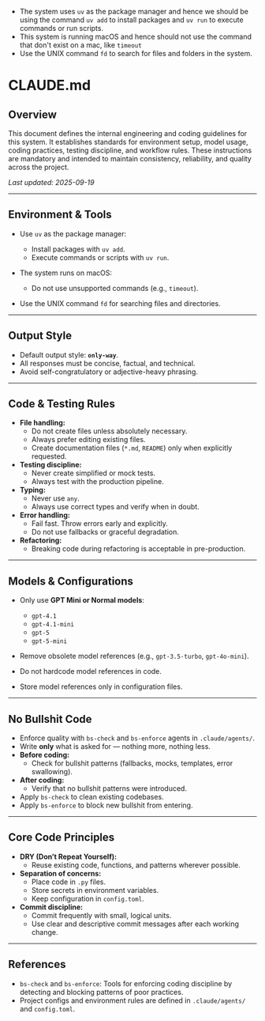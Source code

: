 - The system uses `uv` as the package manager and hence we should be using the command `uv add` to install packages and `uv run` to execute commands or run scripts.
- This system is running macOS and hence should not use the command that don't exist on a mac, like `timeout`
- Use the UNIX command `fd` to search for files and folders in the system.


# CLAUDE.md

## Overview

This document defines the internal engineering and coding guidelines for this system. It establishes standards for environment setup, model usage, coding practices, testing discipline, and workflow rules. These instructions are mandatory and intended to maintain consistency, reliability, and quality across the project.

*Last updated: 2025-09-19*

---

## Environment & Tools

* Use `uv` as the package manager:

  * Install packages with `uv add`.
  * Execute commands or scripts with `uv run`.
* The system runs on macOS:

  * Do not use unsupported commands (e.g., `timeout`).
* Use the UNIX command `fd` for searching files and directories.

---

## Output Style

* Default output style: **`only-way`**.
* All responses must be concise, factual, and technical.
* Avoid self-congratulatory or adjective-heavy phrasing.

---

## Code & Testing Rules

* **File handling:**
  * Do not create files unless absolutely necessary.
  * Always prefer editing existing files.
  * Create documentation files (`*.md`, `README`) only when explicitly requested.
* **Testing discipline:**
  * Never create simplified or mock tests.
  * Always test with the production pipeline.
* **Typing:**
  * Never use `any`.
  * Always use correct types and verify when in doubt.
* **Error handling:**
  * Fail fast. Throw errors early and explicitly.
  * Do not use fallbacks or graceful degradation.
* **Refactoring:**
  * Breaking code during refactoring is acceptable in pre-production.

---

## Models & Configurations

* Only use **GPT Mini or Normal models**:

  * `gpt-4.1`
  * `gpt-4.1-mini`
  * `gpt-5`
  * `gpt-5-mini`

* Remove obsolete model references (e.g., `gpt-3.5-turbo`, `gpt-4o-mini`).
* Do not hardcode model references in code.
* Store model references only in configuration files.

---

## No Bullshit Code

* Enforce quality with `bs-check` and `bs-enforce` agents in `.claude/agents/`.
* Write **only** what is asked for — nothing more, nothing less.
* **Before coding:**
  * Check for bullshit patterns (fallbacks, mocks, templates, error swallowing).
* **After coding:**
  * Verify that no bullshit patterns were introduced.
* Apply `bs-check` to clean existing codebases.
* Apply `bs-enforce` to block new bullshit from entering.

---

## Core Code Principles

* **DRY (Don’t Repeat Yourself):**
  * Reuse existing code, functions, and patterns wherever possible.
* **Separation of concerns:**
  * Place code in `.py` files.
  * Store secrets in environment variables.
  * Keep configuration in `config.toml`.
* **Commit discipline:**
  * Commit frequently with small, logical units.
  * Use clear and descriptive commit messages after each working change.

---

## References

* `bs-check` and `bs-enforce`: Tools for enforcing coding discipline by detecting and blocking patterns of poor practices.
* Project configs and environment rules are defined in `.claude/agents/` and `config.toml`.

